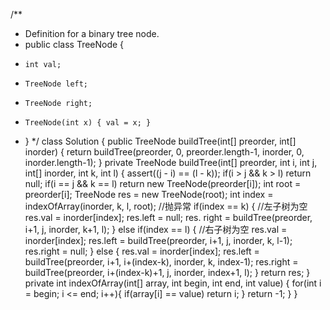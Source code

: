 /**
 * Definition for a binary tree node.
 * public class TreeNode {
 *     int val;
 *     TreeNode left;
 *     TreeNode right;
 *     TreeNode(int x) { val = x; }
 * }
 */
class Solution {
    public TreeNode buildTree(int[] preorder, int[] inorder) {
        return buildTree(preorder, 0, preorder.length-1, inorder, 0, inorder.length-1);
    }
    private TreeNode buildTree(int[] preorder, int i, int j, int[] inorder, int k, int l) {
        assert((j - i) == (l - k));
        if(i > j && k > l) return null;
        if(i == j && k == l) return new TreeNode(preorder[i]);
        int root = preorder[i];
        TreeNode res = new TreeNode(root);
        int index = indexOfArray(inorder, k, l, root); //抛异常
        if(index == k) { //左子树为空
            res.val = inorder[index];
            res.left = null;
            res. right = buildTree(preorder, i+1, j, inorder, k+1, l);
        }
        else if(index == l) { //右子树为空
            res.val = inorder[index];
            res.left = buildTree(preorder, i+1, j, inorder, k, l-1);
            res.right = null;
        }
        else {
            res.val = inorder[index];
            res.left = buildTree(preorder, i+1, i+(index-k), inorder, k, index-1);
            res.right = buildTree(preorder, i+(index-k)+1, j, inorder, index+1, l);
        }
        return res;
    }
    private int indexOfArray(int[] array, int begin, int end, int value) {
        for(int i = begin; i <= end; i++){
            if(array[i] == value)
                return i;
        }
        return -1;
    }
}
